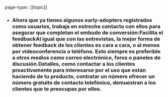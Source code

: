 page-type:: [[topic]]
- ### Ahora que ya tienes algunos early-adopters registrados como usuarios, trabaja en estrecho contacto con ellos para asegurar que completan el embudo de conversión:Facilita el feedbackAl igual que con las entrevistas, la mejor forma de obtener feedback de los clientes es cara a cara, o al menos por videoconferencia o teléfono. Esto siempre es preferible a otros medios como correo electrónico, foros o paneles de discusión.Detalles, como contactar a los clientes proactivamente para interesarse por el uso que están haciendo de tu producto, contratar un número ofrecer un número gratuito de contacto telefónico, demuestran a los clientes que te preocupas por ellos.




